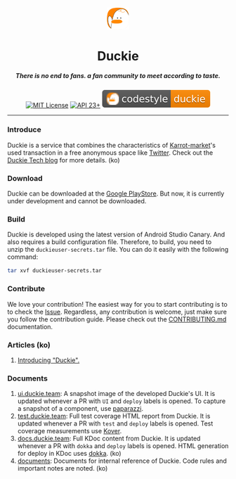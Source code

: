 <p align="center">
  <img src="./assets/duckie-logo.svg" width="10%" alt="duckie" />
</p>
<h1 align="center">Duckie</h1>
<h5 align="center">There is no end to fans. a fan community to meet according to taste.</h5>
<p align="center">
  <a href="LICENSE"><img alt="MIT License" src="https://img.shields.io/badge/License-MIT-blue"/></a>
  <a href="https://developer.android.com/about/versions/marshmallow"><img alt="API 23+" src="https://img.shields.io/badge/API-23%2B-brightgreen.svg"/></a>
  <a href="./documents/codestyle.md"><img alt="codestyle" src="./assets/codestyle-duckie.svg"/></a>
</p>

---

### Introduce

Duckie is a service that combines the characteristics of [Karrot-market](https://us.karrotmarket.com/)'s used transaction in a free anonymous space like [Twitter](https://twitter.com/). Check out the [Duckie Tech blog](https://blog.duckie.team/duckie-%EB%A5%BC-%EC%86%8C%EA%B0%9C%ED%95%A9%EB%8B%88%EB%8B%A4-70b6a06ec806) for more details. (ko)

### Download

Duckie can be downloaded at the [Google PlayStore](https://play.google.com/store/apps/details?team.duckie.android). But now, it is currently under development and cannot be downloaded.

###  Build

Duckie is developed using the latest version of Android Studio Canary. And also requires a build configuration file. Therefore, to build, you need to unzip the `duckieuser-secrets.tar` file. You can do it easily with the following command:

```bash
tar xvf duckieuser-secrets.tar
```

### Contribute

We love your contribution! The easiest way for you to start contributing is to to check the [Issue](https://github.com/sungbinland/duckie-android/issues). Regardless, any contribution is welcome, just make sure you follow the contribution guide. Please check out the [CONTRIBUTING.md](.github/CONTRIBUTING.md) documentation.

### Articles (ko)

1. [Introducing "Duckie".](https://blog.duckie.team/duckie-%EB%A5%BC-%EC%86%8C%EA%B0%9C%ED%95%A9%EB%8B%88%EB%8B%A4-70b6a06ec806)

### Documents

1. [ui.duckie.team](https://ui.duckie.team/): A snapshot image of the developed Duckie's UI. It is updated whenever a PR with `UI` and `deploy` labels is opened. To capture a snapshot of a component, use [paparazzi](https://github.com/cashapp/paparazzi).
2. [test.duckie.team](https://test.duckie.team/): Full test coverage HTML report from Duckie. It is updated whenever a PR with `test` and `deploy` labels is opened. Test coverage measurements use [Kover](https://github.com/Kotlin/kotlinx-kover).
3. [docs.duckie.team](https://docs.duckie.team/): Full KDoc content from Duckie. It is updated whenever a PR with `dokka` and `deploy` labels is opened. HTML generation for deploy in KDoc uses [dokka](https://github.com/Kotlin/dokka). (ko)
4. [documents](/documents): Documents for internal reference of Duckie. Code rules and important notes are noted. (ko)

